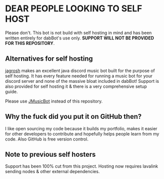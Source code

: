 # DEAR PEOPLE LOOKING TO SELF HOST
Please don't. This bot is not build with self hosting in mind and has been written entirely for dabBot's use only. 
**SUPPORT WILL NOT BE PROVIDED FOR THIS REPOSITORY**.

## Alternatives for self hosting
[jagrosh](https://github.com/jagrosh) makes an excellent java discord music bot built for the purpose of self hosting.
It has every feature needed for running a music bot for your discord server and none of the massive bloat included in 
dabBot! Support is also provided for self hosting it & there is a very comprehensive setup guide.

Please use [JMusicBot](https://github.com/jagrosh/MusicBot) instead of this repository.

## Why the fuck did you put it on GitHub then?
I like open sourcing my code because it builds my portfolio, makes it easier for other developers 
to contribute and hopefully helps people learn from my code. Also GitHub is free version control.

## Note to previous self hosters
Support has been 100% cut from this project. Hosting now requires lavalink sending nodes & other external dependencies.